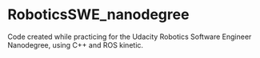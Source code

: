 # RoboticsSWE_nanodegree
Code created while practicing for the Udacity Robotics Software Engineer Nanodegree, using C++ and ROS kinetic.
